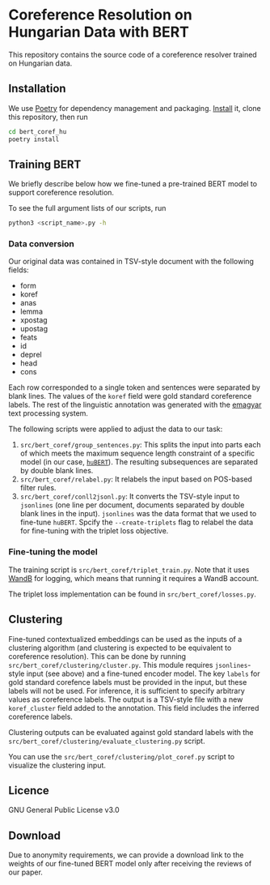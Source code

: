 # Coreference Resolution on Hungarian Data with BERT

This repository contains the source code of a coreference resolver trained on Hungarian data.

## Installation

We use [Poetry](https://python-poetry.org/) for dependency management and packaging. [Install](https://python-poetry.org/docs/#installation) it, clone this repository, then run

```bash
cd bert_coref_hu
poetry install
```

## Training BERT

We briefly describe below how we fine-tuned a pre-trained BERT model to support coreference resolution.

To see the full argument lists of our scripts, run

```bash
python3 <script_name>.py -h
```

### Data conversion

Our original data was contained in TSV-style document with the following fields:
* form
* koref
* anas
* lemma
* xpostag
* upostag
* feats
* id
* deprel
* head
* cons

Each row corresponded to a single token and sentences were separated by blank lines. The values of the `koref` field were gold standard coreference labels. The rest of the linguistic annotation was generated with the [emagyar](https://e-magyar.hu/en) text processing system.

The following scripts were applied to adjust the data to our task:
1. `src/bert_coref/group_sentences.py`: This splits the input into parts each of which meets the maximum sequence length constraint of a specific model (in our case, [`huBERT`](https://huggingface.co/SZTAKI-HLT/hubert-base-cc)). The resulting subsequences are separated by double blank lines.
2. `src/bert_coref/relabel.py`: It relabels the input based on POS-based filter rules.
3. `src/bert_coref/conll2jsonl.py`: It converts the TSV-style input to `jsonlines` (one line per document, documents separated by double blank lines in the input). `jsonlines` was the data format that we used to fine-tune `huBERT`. Spcify the `--create-triplets` flag to relabel the data for fine-tuning with the triplet loss objective.

### Fine-tuning the model

The training script is `src/bert_coref/triplet_train.py`. Note that it uses [WandB](https://wandb.ai/site) for logging, which means that running it requires a WandB account.

The triplet loss implementation can be found in `src/bert_coref/losses.py`.

## Clustering

Fine-tuned contextualized embeddings can be used as the inputs of a clustering algorithm (and clustering is expected to be equivalent to coreference resolution). This can be done by running `src/bert_coref/clustering/cluster.py`. This module requires `jsonlines`-style input (see above) and a fine-tuned encoder model. The key `labels` for gold standard corefence labels must be provided in the input, but these labels will not be used. For inference, it is sufficient to specify arbitrary values as coreference labels. The output is a TSV-style file with a new `koref_cluster` field added to the annotation. This field includes the inferred coreference labels.

Clustering outputs can be evaluated against gold standard labels with the `src/bert_coref/clustering/evaluate_clustering.py` script.

You can use the `src/bert_coref/clustering/plot_coref.py` script to visualize the clustering input.

## Licence

GNU General Public License v3.0

## Download

Due to anonymity requirements, we can provide a download link to the weights of our fine-tuned BERT model only after receiving the reviews of our paper.
